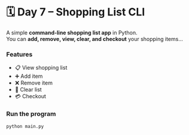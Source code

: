 # 🗓️ Day 7 – Shopping List CLI

A simple **command-line shopping list app** in Python.  
You can **add, remove, view, clear, and checkout** your shopping items... 

### Features
- 📋 View shopping list  
- ➕ Add item  
- ❌ Remove item  
- 🧹 Clear list  
- 💳 Checkout  

### Run the program
```bash
python main.py
